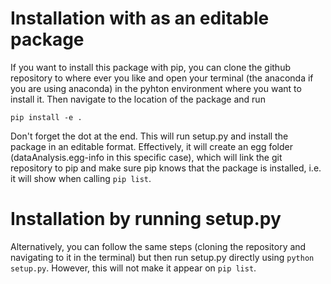 # Installation with as an editable package
If you want to install this package with pip, you can clone the github repository to where ever you like and open your terminal (the anaconda if you are using anaconda) in the pyhton environment where you want to install it. Then navigate to the location of the package and run

```pip install -e .```

Don't forget the dot at the end. This will run setup.py and install the package in an editable format. Effectively, it will create an egg folder (dataAnalysis.egg-info in this specific case), which will link the git repository to pip and make sure pip knows that the package is installed, i.e. it will show when calling `pip list`.

# Installation by running setup.py
Alternatively, you can follow the same steps (cloning the repository and navigating to it in the terminal) but then run setup.py directly using `python setup.py`. However, this will not make it appear on `pip list`. 
